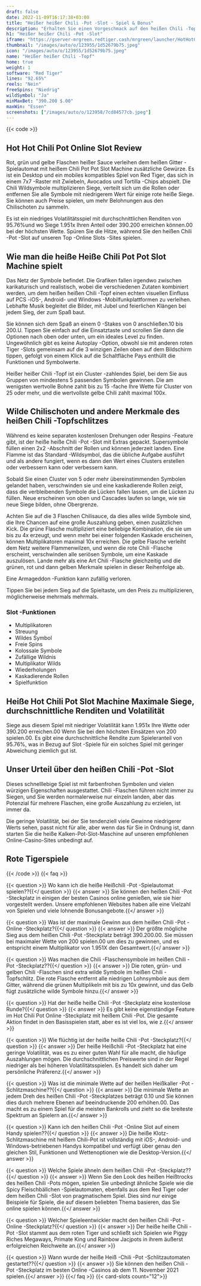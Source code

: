 ```yaml
---
draft: false
date: 2022-11-09T16:17:38+03:00
title: "Heißer heißer Chili -Pot -Slot - Spiel & Bonus"
description: "Erhalten Sie einen Vorgeschmack auf den heißen Chili -Topf -Online Slot in unserem vollständigen Rückblick auf das Gameplay, die Funktionen und wo Sie ihn mit dem besten Casino -Bonus spielen können."
h1: "Heißer heißer Chili -Pot -Slot"
iframe: "https://gserver-mrgreen.redtiger.cash/mrgreen/launcher/HotHotChilliPot?siteId=mrgreen&playMode=demo&lang=en&channel=D"
thumbnail: "/images/auto/o/123955/1d52679b75.jpeg"
icon: "/images/auto/o/123955/1d52679b75.jpeg"
name: "Heißer heißer Chili -Topf"
home: true
weight: 1
software: "Red Tiger"
lines: "92.65%"
reels: "Nein"
freeSpins: "Niedrig"
wildSymbol: "Ja"
minMaxBet: "390.200 $.00"
maxWin: "Essen"
screenshots: ["/images/auto/o/123958/7cd84577cb.jpeg"]
---
```


{{< code >}}<h2>Hot Hot Chili Pot Online Slot Review</h2><p>Rot, grün und gelbe Flaschen heißer Sauce verleihen dem heißen Gitter -Spielautomat mit heißem Chili Pot Pot Slot Machine zusätzliche Gewürze. Es ist ein Desktop und ein mobiles kompatibles Spiel von Red Tiger, das sich in einem 7x7 -Raster mit Zwiebeln, Avocados und Tortilla -Chips abspielt. Die Chili Wildsymbole multiplizieren Siege, verteilt sich um die Rollen oder entfernen Sie alle Symbole mit niedrigerem Wert für einige rote heiße Siege. Sie können auch Preise spielen, um mehr Belohnungen aus den Chilischoten zu sammeln.</p><p>Es ist ein niedriges Volatilitätsspiel mit durchschnittlichen Renditen von 95.76%und wo Siege 1.951x Ihren Anteil oder 390.200 erreichen können.00 bei der höchsten Wette. Spüren Sie die Hitze, während Sie den heißen Chili -Pot -Slot auf unseren Top -Online Slots -Sites spielen.</p><h2>Wie man die heiße Heiße Chili Pot Pot Slot Machine spielt</h2><p>Das Netz der Symbole befindet. Die Grafiken fallen irgendwo zwischen karikaturisch und realistisch, wobei die verschiedenen Zutaten kombiniert werden, um dem heißen heißen Chili -Topf einen echten visuellen Einfluss auf PCS -iOS-, Android- und Windows -Mobilfunkplattformen zu verleihen. Lebhafte Musik begleitet die Bilder, mit Jubel und feierlichen Klängen bei jedem Sieg, der zum Spaß baut.</p><p>Sie können sich dem Spaß an einem 0 -Stakes von 0 anschließen.10 bis 200.U. Tippen Sie einfach auf die Einsatztaste und scrollen Sie dann die Optionen nach oben oder unten, um ein ideales Level zu finden. Ungewöhnlich gibt es keine Autoplay -Option, obwohl sie mit anderen roten Tiger -Slots gemeinsam auf die 3 winzigen Zeilen oben auf dem Bildschirm tippen, gefolgt von einem Klick auf die Schaltfläche Pays enthüllt die Funktionen und Symbolwerte.</p><p>Heißer heißer Chili -Topf ist ein Cluster -zahlendes Spiel, bei dem Sie aus Gruppen von mindestens 5 passenden Symbolen gewinnen. Die am wenigsten wertvolle Bohne zahlt bis zu 15 -fache Ihre Wette für Cluster von 25 oder mehr, und die wertvollste gelbe Chili zahlt maximal 100x.</p><h2>Wilde Chilischoten und andere Merkmale des heißen Chili -Topfschlitzes</h2><p>Während es keine separaten kostenlosen Drehungen oder Respins -Feature gibt, ist der heiße heiße Chili -Pot -Slot mit Extras gepackt. Supersymbole füllen einen 2x2 -Abschnitt der Rollen und können jederzeit landen. Eine Flamme ist das Standard -Wildsymbol, das die übliche Aufgabe ausführt und als andere fungiert, wenn es dann den Wert eines Clusters erstellen oder verbessern kann oder verbessern kann.</p><p>Sobald Sie einen Cluster von 5 oder mehr übereinstimmenden Symbolen gelandet haben, verschwinden sie und eine kaskadierende Rollen zeigt, dass die verbleibenden Symbole die Lücken fallen lassen, um die Lücken zu füllen. Neue erscheinen von oben und Cascades laufen so lange, wie sie neue Siege bilden, ohne Obergrenze.</p><p>Achten Sie auf die 3 Flaschen Chilisauce, da dies alles wilde Symbole sind, die Ihre Chancen auf eine große Auszahlung geben, einen zusätzlichen Kick. Die grüne Flasche multipliziert eine beliebige Kombination, die sie um bis zu 4x erzeugt, und wenn mehr bei einer folgenden Kaskade erscheinen, können Multiplikatoren maximal 10x erreichen. Die gelbe Flasche verleiht dem Netz weitere Flammenwilzen, und wenn die rote Chili -Flasche erscheint, verschwinden alle seriösen Symbole, um eine Kaskade auszulösen. Lande mehr als eine Art Chili -Flasche gleichzeitig und die grünen, rot und dann gelben Merkmale spielen in dieser Reihenfolge ab.</p><p>Eine Armageddon -Funktion kann zufällig verloren.</p><p>Tippen Sie bei jedem Sieg auf die Spieltaste, um den Preis zu multiplizieren, möglicherweise mehrmals mehrmals.</p><h3>
Slot -Funktionen</h3><ul>
<li></span>
Multiplikatoren</li>
<li></span>
Streuung</li>
<li></span>
Wildes Symbol</li>
<li></span>
Freie Spins</li>
<li></span>
Kolossale Symbole</li>
<li></span>
Zufällige Wildnis</li>
<li></span>
Multiplikator Wilds</li>
<li></span>
Wiederholungen</li>
<li></span>
Kaskadierende Rollen</li>
<li></span>
Spielfunktion</li></ul><h2>Heiße Hot Chili Pot Slot Machine Maximale Siege, durchschnittliche Renditen und Volatilität</h2><p>Siege aus diesem Spiel mit niedriger Volatilität kann 1.951x Ihre Wette oder 390.200 erreichen.00 Wenn Sie bei den höchsten Einsätzen von 200 spielen.00. Es gibt eine durchschnittliche Rendite zum Spieleranteil von 95.76%, was in Bezug auf Slot -Spiele für ein solches Spiel mit geringer Abweichung ziemlich gut ist.</p><h2>Unser Urteil über den heißen Chili -Pot -Slot</h2><p>Dieses schnelllebige Spiel ist mit farbenfrohen Symbolen und vielen würzigen Eigenschaften ausgestattet. Chili -Flaschen führen nicht immer zu Siegen, und Sie werden normalerweise nur einzeln landen, aber das Potenzial für mehrere Flaschen, eine große Auszahlung zu erzielen, ist immer da.</p><p>Die geringe Volatilität, bei der Sie tendenziell viele Gewinne niedrigerer Werts sehen, passt nicht für alle, aber wenn das für Sie in Ordnung ist, dann starten Sie die heiße Kalken-Pot-Slot-Maschine auf unseren empfohlenen Online-Casino-Sites unbedingt auf.</p><h2>Rote Tigerspiele</h2>
{{< /code >}}
{{< faq >}}

{{< question >}} Wo kann ich die heiße Heißchili -Pot -Spielautomat spielen??{{</ question >}}
{{< answer >}} Sie können den heißen Chili -Pot -Steckplatz in einigen der besten Casinos online genießen, wie sie hier vorgestellt werden. Unsere empfohlenen Websites haben alle eine Vielzahl von Spielen und viele lohnende Bonusangebote.{{</ answer >}}

{{< question >}} Was ist der maximale Gewinn aus dem heißen Chili -Pot -Online -Steckplatz?{{</ question >}}
{{< answer >}} Der größte mögliche Sieg aus dem heißen Chili -Pot -Steckplatz beträgt 390.200.00. Sie müssen bei maximaler Wette von 200 spielen.00 um dies zu gewinnen, und es entspricht einem Multiplikator von 1.951X den Gesamtwert.{{</ answer >}}

{{< question >}} Was machen die Chili -Flaschensymbole im heißen Chili -Pot -Steckplatz??{{</ question >}}
{{< answer >}} Die roten, grün- und gelben Chili -Flaschen sind extra wilde Symbole im heißen Chili -Topfschlitz. Die rote Flasche entfernt alle niedrigen Lohnsymbole aus dem Gitter, während die grünen Multiplikeln mit bis zu 10x gewinnt, und das Gelb fügt zusätzliche wilde Symbole hinzu.{{</ answer >}}

{{< question >}} Hat der heiße heiße Chili -Pot -Steckplatz eine kostenlose Runde?{{</ question >}}
{{< answer >}} Es gibt keine eigenständige Feature im Hot Chili Pot Online -Steckplatz mit heißem Chili -Pot. Die gesamte Aktion findet in den Basisspielen statt, aber es ist viel los, wie z.{{</ answer >}}

{{< question >}} Wie flüchtig ist der heiße heiße Chili -Pot -Steckplatz?{{</ question >}}
{{< answer >}} Der heiße Heißchili -Pot -Steckplatz hat eine geringe Volatilität, was es zu einer guten Wahl für alle macht, die häufige Auszahlungen mögen. Die durchschnittlichen Preiswerte sind in der Regel niedriger als bei höheren Volatilitätsspielen. Es handelt sich daher um persönliche Präferenz.{{</ answer >}}

{{< question >}} Was ist die minimale Wette auf der heißen Heißkaller -Pot -Schlitzmaschine??{{</ question >}}
{{< answer >}} Die minimale Wette an jedem Dreh des heißen Chili -Pot -Steckplatzes beträgt 0.10 und Sie können dies durch mehrere Ebenen auf beeindruckende 200 erhöhen.00. Das macht es zu einem Spiel für die meisten Bankrolls und zieht so die breiteste Spektrum an Spielern an.{{</ answer >}}

{{< question >}} Kann ich den heißen Chili -Pot -Online Slot auf einem Handy spielen??{{</ question >}}
{{< answer >}} Die heiße Klotz-Schlitzmaschine mit heißem Chili-Pot ist vollständig mit iOS-, Android- und Windows-betriebenen Handys kompatibel und verfügt über genau den gleichen Stil, Funktionen und Wettenoptionen wie die Desktop-Version.{{</ answer >}}

{{< question >}} Welche Spiele ähneln dem heißen Chili -Pot -Steckplatz??{{</ question >}}
{{< answer >}} Wenn Sie den Look des heißen Heißtrocks des heißen Chili -Pots mögen, spielen Sie unbedingt ähnliche Spiele wie die Spicy Fleischbällchen -Spielautomaten, ebenfalls aus dem Red Tiger oder dem heißen Chili -Slot von pragmatischem Spiel. Dies sind nur einige Beispiele für Spiele, die auf diesem beliebten Thema basieren, das Sie online spielen können.{{</ answer >}}

{{< question >}} Welcher Spieleentwickler macht den heißen Chili -Pot -Online -Steckplatz?{{</ question >}}
{{< answer >}} Der heiße heiße Chili -Pot -Slot stammt aus dem roten Tiger und schließt sich Spielen wie Piggy Riches Megaways, Primate King und Rainbow Jacjpots in ihrem äußerst erfolgreichen Reichweite an.{{</ answer >}}

{{< question >}} Wann wurde der heiße Heiß -Chili -Pot -Schlitzautomaten gestartet??{{</ question >}}
{{< answer >}} Sie können den heißen Chili -Pot -Steckplatz im besten Online -Casinos ab dem 11. November 2021 spielen.{{</ answer >}}
{{</ faq >}}
{{< card-slots count="12">}}